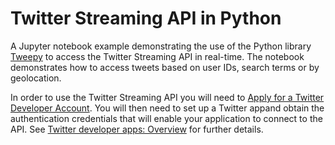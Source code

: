 # Twitter Streaming API in Python
A Jupyter notebook example demonstrating the use of the Python library [Tweepy](https://www.tweepy.org/) to access the Twitter Streaming API in real-time. The notebook demonstrates how to access tweets based on user IDs, search terms or by geolocation.

In order to use the Twitter Streaming API you will need to [Apply for a Twitter Developer Account](https://developer.twitter.com/en/application/use-case). You will then need to set up a Twitter appand obtain the authentication credentials that will enable your application to connect to the API. See [Twitter developer apps: Overview](https://developer.twitter.com/en/docs/basics/apps/overview) for further details.
